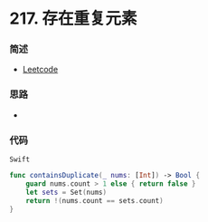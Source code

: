 # 217. 存在重复元素

### 简述

- [Leetcode](https://leetcode-cn.com/problems/contains-duplicate/)

### 思路

- 

### 代码

`Swift`

```swift
func containsDuplicate(_ nums: [Int]) -> Bool {
    guard nums.count > 1 else { return false }
    let sets = Set(nums)
    return !(nums.count == sets.count)
}
```
